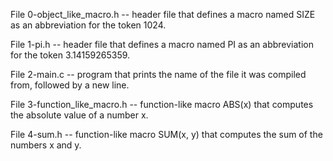 File 0-object_like_macro.h -- header file that defines a macro named SIZE as an abbreviation for the token 1024.

File 1-pi.h -- header file that defines a macro named PI as an abbreviation for the token 3.14159265359.

File 2-main.c -- program that prints the name of the file it was compiled from, followed by a new line.

File 3-function_like_macro.h -- function-like macro ABS(x) that computes the absolute value of a number x.

File 4-sum.h -- function-like macro SUM(x, y) that computes the sum of the numbers x and y.
